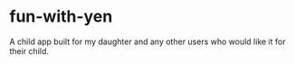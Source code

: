 # fun-with-yen
A child app built for my daughter and any other users who would like it for their child.
